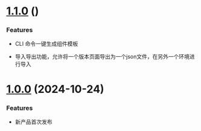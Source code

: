 # [1.1.0]() ()

### Features

* CLI 命令一键生成组件模板

* 导入导出功能，允许将一个版本页面导出为一个json文件，在另外一个环境进行导入

# [1.0.0](https://github.com/FinVolution/shenbi/commit/3979778598b156a184f75b002a2981f43329fb34) (2024-10-24)

### Features

* 新产品首次发布
